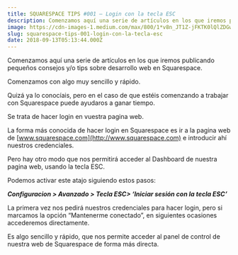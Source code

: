 ```yaml
---
title: SQUARESPACE TIPS #001 — Login con la tecla ESC
description: Comenzamos aquí una serie de artículos en los que iremos publicando pequeños consejos y/o tips sobre desarrollo web en Squarespace.
image: https://cdn-images-1.medium.com/max/800/1*v8n_JT1Z-jFKTK0lQlZDGw.png
slug: squarespace-tips-001-login-con-la-tecla-esc
date: 2018-09-13T05:13:44.000Z
---
```


Comenzamos aquí una serie de artículos en los que iremos publicando pequeños consejos y/o tips sobre desarrollo web en Squarespace.

Comenzamos con algo muy sencillo y rápido.

Quizá ya lo conocíais, pero en el caso de que estéis comenzando a trabajar con Squarespace puede ayudaros a ganar tiempo.

Se trata de hacer login en vuestra pagina web.

La forma más conocida de hacer login en Squarespace es ir a la pagina web de [www.squarespace.com](http://www.squarespace.com) e introducir ahí nuestros credenciales.

Pero hay otro modo que nos permitirá acceder al Dashboard de nuestra pagina web, usando la tecla ESC.

Podemos activar este atajo siguiendo estos pasos:

**_Configuracion > Avanzado > Tecla ESC> ‘Iniciar sesión con la tecla ESC’_**

La primera vez nos pedirá nuestros credenciales para hacer login, pero si marcamos la opción “Mantenerme conectado”, en siguientes ocasiones accederemos directamente.

Es algo sencillo y rápido, que nos permite acceder al panel de control de nuestra web de Squarespace de forma más directa.
